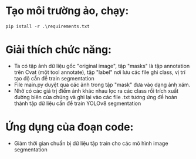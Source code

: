 # Tạo môi trường ảo, chạy: 
    pip istall -r .\requirements.txt
# Giải thích chức năng:
- Ta có tập ảnh dữ liệu gốc "original image", tập "masks" là tập annotation trên Cvat (một tool annotate), tập "label" nơi lưu các file ghi class, vị trí tạo độ cần để train segmentation
- File main.py duyệt qua các ảnh trong tập "mask" đưa vào dạng ảnh xám.
- Nhờ có các giá trị điểm ảnh khác nhau lọc ra các class rồi trích xuất đường biên của chúng và ghi lại vào các file .txt tương ứng để hoàn thành tập dữ liệu cần để train YOLOv8 segmentation
# Ứng dụng của đoạn code:
- Giảm thời gian chuẩn bị dữ liệu tập train cho các mô hình image segmentation 
